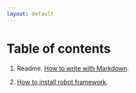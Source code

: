 ```yaml
---
layout: default
---
```


# Table of contents

1. Readme. [How to write with Markdown](/posts/how-to-write-with-a-markdown).

2. [How to install robot framework](/posts/robot-framework).

